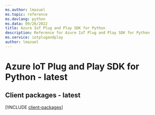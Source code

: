 ```yaml
---
ms.author: lmazuel
ms.topic: reference
ms.devlang: python
ms.data: 09/26/2022
title: Azure IoT Plug and Play SDK for Python
description: Reference for Azure IoT Plug and Play SDK for Python
ms.service: iotplugandplay
author: lmazuel
---
```

# Azure IoT Plug and Play SDK for Python - latest

## Client packages - latest
[!INCLUDE [client-packages](iot-plug-and-play-client-index.md)]